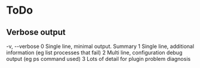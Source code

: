 # ToDo

## Verbose output
 -v, --verbose
 0 Single line, minimal output. Summary 
 1 Single line, additional information (eg list processes that fail) 
 2 Multi line, configuration debug output (eg ps command used) 
 3 Lots of detail for plugin problem diagnosis


